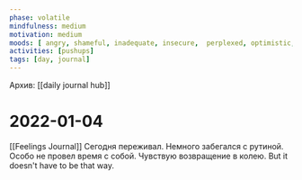 ```yaml
---
phase: volatile
mindfulness: medium
motivation: medium
moods: [ angry, shameful, inadequate, insecure,  perplexed, optimistic,  frustrated, worried, anxious]
activities: [pushups]
tags: [day, journal]
---
```

Архив: [[daily journal hub]]
# 2022-01-04
[[Feelings Journal]]
Сегодня переживал. Немного забегался с рутиной. Особо не провел время с собой.
Чувствую возвращение в колею. But it doesn't have to be that way.

